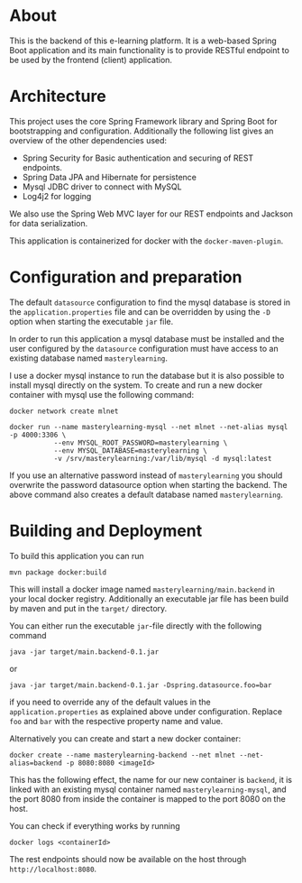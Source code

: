 # About

This is the backend of this e-learning platform. It is a web-based
Spring Boot application and its main functionality is to provide
RESTful endpoint to be used by the frontend (client) application.

# Architecture

This project uses the core Spring Framework library and Spring Boot
for bootstrapping and configuration. Additionally the following
list gives an overview of the other dependencies used:

 * Spring Security for Basic authentication and securing of REST
   endpoints.
 * Spring Data JPA and Hibernate for persistence
 * Mysql JDBC driver to connect with MySQL
 * Log4j2 for logging

We also use the Spring Web MVC layer for our REST endpoints and Jackson
for data serialization.

This application is containerized for docker with the
`docker-maven-plugin`.

# Configuration and preparation

The default `datasource` configuration to find the mysql database
is stored in the `application.properties` file and can be overridden
by using the `-D` option when starting the executable `jar` file.

In order to run this application a mysql database must be installed
and the user configured by the `datasource` configuration must have
access to an existing database named `masterylearning`.

I use a docker mysql instance to run the database but it is also
possible to install mysql directly on the system. To create and
run a new docker container with mysql use the following command:

    docker network create mlnet

    docker run --name masterylearning-mysql --net mlnet --net-alias mysql -p 4000:3306 \
               --env MYSQL_ROOT_PASSWORD=masterylearning \
               --env MYSQL_DATABASE=masterylearning \
               -v /srv/masterylearning:/var/lib/mysql -d mysql:latest

If you use an alternative password instead of `masterylearning` you
should overwrite the password datasource option when starting the
backend. The above command also creates a default database named
`masterylearning`.

# Building and Deployment

To build this application you can run

    mvn package docker:build

This will install a docker image named `masterylearning/main.backend`
in your local docker registry. Additionally an executable jar file
has been build by maven and put in the `target/` directory.

You can either run the executable `jar`-file directly with the following
command

    java -jar target/main.backend-0.1.jar

or

    java -jar target/main.backend-0.1.jar -Dspring.datasource.foo=bar

if you need to override any of the default values in the
`application.properties` as explained above under configuration.
Replace `foo` and `bar` with the respective property name and value.

Alternatively you can create and start a new docker container:

    docker create --name masterylearning-backend --net mlnet --net-alias=backend -p 8080:8080 <imageId>

This has the following effect, the name for our new container is
`backend`, it is linked with an existing mysql container named `masterylearning-mysql`,
and the port 8080 from inside the container is mapped to the port
8080 on the host.

You can check if everything works by running

    docker logs <containerId>

The rest endpoints should now be available on the host through
`http://localhost:8080`.
